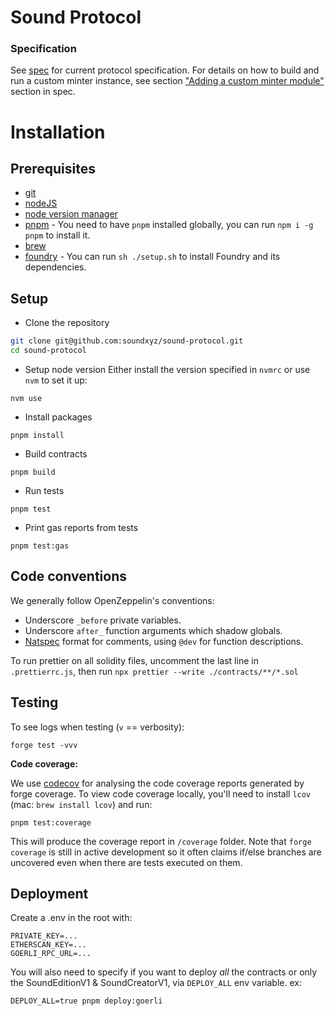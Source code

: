 # Sound Protocol

### Specification

See [spec](./spec.md) for current protocol specification. For details on how to build and run a custom minter instance, see section ["Adding a custom minter module"](./spec.md#adding-a-custom-minter-module) section in spec.

# Installation

## Prerequisites

-   [git](https://git-scm.com/downloads)
-   [nodeJS](https://nodejs.org/en/download/)
-   [node version manager](https://github.com/nvm-sh/nvm)
-   [pnpm](https://pnpm.io/) - You need to have `pnpm` installed globally, you can run `npm i -g pnpm` to install it.
-   [brew](https://brew.sh/)
-   [foundry](https://getfoundry.sh) - You can run `sh ./setup.sh` to install Foundry and its dependencies.

## Setup

-   Clone the repository

```bash
git clone git@github.com:soundxyz/sound-protocol.git
cd sound-protocol
```

-   Setup node version
    Either install the version specified in `nvmrc` or use `nvm` to set it up:

```
nvm use
```

-   Install packages

```
pnpm install
```

-   Build contracts

```
pnpm build
```

-   Run tests

```
pnpm test
```

-   Print gas reports from tests

```
pnpm test:gas
```

## Code conventions

We generally follow OpenZeppelin's conventions:

-   Underscore `_before` private variables.
-   Underscore `after_` function arguments which shadow globals.
-   [Natspec](https://docs.soliditylang.org/en/develop/natspec-format.html) format for comments, using `@dev` for function descriptions.

To run prettier on all solidity files, uncomment the last line in `.prettierrc.js`, then run `npx prettier --write ./contracts/**/*.sol`

## Testing

To see logs when testing (`v` == verbosity):

`forge test -vvv`

**Code coverage:**

We use [codecov](https://app.codecov.io/gh/soundxyz/sound-protocol/) for analysing the code coverage reports generated by forge coverage. To view code coverage locally, you'll need to install `lcov` (mac: `brew install lcov`) and run:

```
pnpm test:coverage
```

This will produce the coverage report in `/coverage` folder. Note that `forge coverage` is still in active development so it often claims if/else branches are uncovered even when there are tests executed on them.

## Deployment

Create a .env in the root with:

```
PRIVATE_KEY=...
ETHERSCAN_KEY=...
GOERLI_RPC_URL=...
```

You will also need to specify if you want to deploy _all_ the contracts or only the SoundEditionV1 & SoundCreatorV1, via `DEPLOY_ALL` env variable. ex:

```
DEPLOY_ALL=true pnpm deploy:goerli
```
